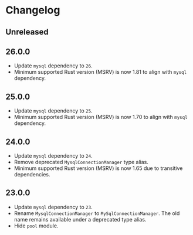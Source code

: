 # Changelog

## Unreleased

## 26.0.0

- Update `mysql` dependency to `26`.
- Minimum supported Rust version (MSRV) is now 1.81 to align with `mysql` dependency.

## 25.0.0

- Update `mysql` dependency to `25`.
- Minimum supported Rust version (MSRV) is now 1.70 to align with `mysql` dependency.

## 24.0.0

- Update `mysql` dependency to `24`.
- Remove deprecated `MysqlConnectionManager` type alias.
- Minimum supported Rust version (MSRV) is now 1.65 due to transitive dependencies.

## 23.0.0

- Update `mysql` dependency to `23`.
- Rename `MysqlConnectionManager` to `MySqlConnectionManager`. The old name remains available under a deprecated type alias.
- Hide `pool` module.
